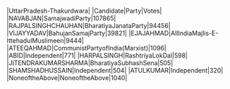  
|UttarPradesh-Thakurdwara|
|Candidate|Party|Votes|
|NAVABJAN|SamajwadiParty|107865|
|RAJPALSINGHCHAUHAN|BharatiyaJanataParty|94456|
|VIJAYYADAV|BahujanSamajParty|39821|
|EJAJAHMAD|AllIndiaMajlis-E-IttehadulMuslimeen|9444|
|ATEEQAHMAD|CommunistPartyofIndia(Marxist)|1096|
|ABID|Independent|771|
|HARPALSINGH|RashtriyaLokDal|598|
|JITENDRAKUMARSHARMA|BharatiyaSubhashSena|505|
|SHAMSHADHUSSAIN|Independent|504|
|ATULKUMAR|Independent|320|
|NoneoftheAbove|NoneoftheAbove|1040|
